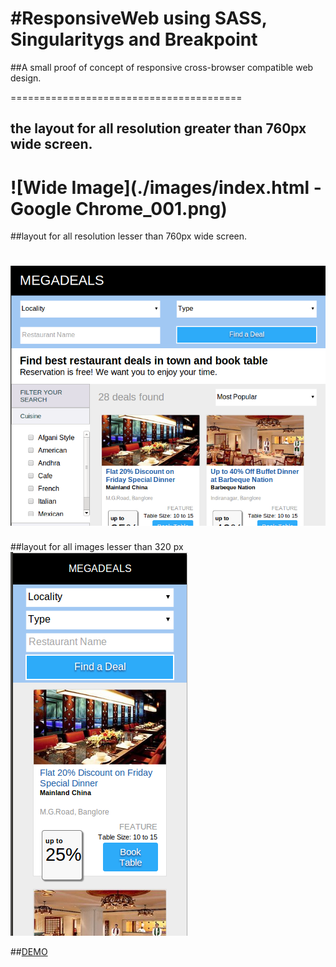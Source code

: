 #ResponsiveWeb using SASS, Singularitygs and Breakpoint
========================================

##A small proof of concept of responsive cross-browser compatible web design.


========================================
## the layout for all resolution greater than 760px wide screen.

![Wide Image](./images/index.html - Google Chrome_001.png)
========================================

##layout for all resolution lesser than 760px wide screen.

![Tab Image](./images/Selection_002.png)
========================================
##layout for all images lesser than 320 px
![Mobile Image](./images/Selection_009.png)

##[DEMO](http://responsivepoc.co.nf/)